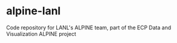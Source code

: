 # alpine-lanl
Code repository for LANL's ALPINE team, part of the ECP Data and Visualization ALPINE project
